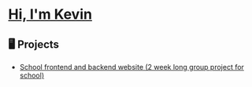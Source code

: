 # [Hi, I'm Kevin](https://apfrog.github.io/)

## 🖥️ Projects
- [School frontend and backend website (2 week long group project for school)](https://github.com/TE4-2023/WebSchool)
<!-- - [School website concept (UI ONLY)](https://github.com/TE4-2023/ssentials)-->
<!--
## 🔨 Contributions
- [placholder](#)

## Contact me
-[placeholder](#)
-->

